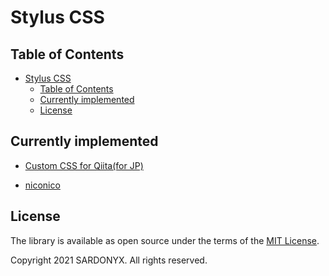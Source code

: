 # Stylus CSS

## Table of Contents

<!-- TOC depthFrom:2 -->

- [Stylus CSS](#stylus-css)
  - [Table of Contents](#table-of-contents)
  - [Currently implemented](#currently-implemented)
  - [License](#license)

<!-- /TOC -->

## Currently implemented

* [Custom CSS for Qiita(for JP)](https://github.com/SARDONYX-sard/stylus-css/blob/main/src/qiita.css)

- [niconico](https://github.com/SARDONYX-sard/stylus-css/blob/main/src/niconico.css)

## License

The library is available as open source under the terms of the [MIT License](http://opensource.org/licenses/MIT).

Copyright 2021 SARDONYX. All rights reserved.
